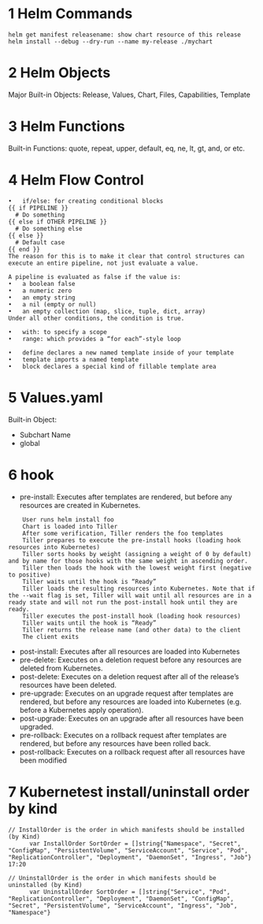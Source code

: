# 1 Helm Commands
```
helm get manifest releasename: show chart resource of this release
helm install --debug --dry-run --name my-release ./mychart
```
# 2 Helm Objects
Major Built-in Objects: Release, Values, Chart, Files, Capabilities, Template

# 3 Helm Functions
Built-in Functions: quote, repeat, upper, default, eq, ne, lt, gt, and, or etc.

# 4 Helm Flow Control
```
•	if/else: for creating conditional blocks
{{ if PIPELINE }}
  # Do something
{{ else if OTHER PIPELINE }}
  # Do something else
{{ else }}
  # Default case
{{ end }}
The reason for this is to make it clear that control structures can execute an entire pipeline, not just evaluate a value.

A pipeline is evaluated as false if the value is:
•	a boolean false
•	a numeric zero
•	an empty string
•	a nil (empty or null)
•	an empty collection (map, slice, tuple, dict, array)
Under all other conditions, the condition is true.

•	with: to specify a scope
•	range: which provides a “for each”-style loop

•	define declares a new named template inside of your template
•	template imports a named template
•	block declares a special kind of fillable template area

```
# 5 Values.yaml
Built-in Object: 
* Subchart Name
* global

# 6 hook

* pre-install: Executes after templates are rendered, but before any resources are created in Kubernetes.
```
    User runs helm install foo
    Chart is loaded into Tiller
    After some verification, Tiller renders the foo templates
    Tiller prepares to execute the pre-install hooks (loading hook resources into Kubernetes)
    Tiller sorts hooks by weight (assigning a weight of 0 by default) and by name for those hooks with the same weight in ascending order.
    Tiller then loads the hook with the lowest weight first (negative to positive)
    Tiller waits until the hook is “Ready”
    Tiller loads the resulting resources into Kubernetes. Note that if the --wait flag is set, Tiller will wait until all resources are in a ready state and will not run the post-install hook until they are ready.
    Tiller executes the post-install hook (loading hook resources)
    Tiller waits until the hook is “Ready”
    Tiller returns the release name (and other data) to the client
    The client exits
```
* post-install: Executes after all resources are loaded into Kubernetes
* pre-delete: Executes on a deletion request before any resources are deleted from Kubernetes.
* post-delete: Executes on a deletion request after all of the release’s resources have been deleted.
* pre-upgrade: Executes on an upgrade request after templates are rendered, but before any resources are loaded into Kubernetes (e.g. before a Kubernetes apply operation).
* post-upgrade: Executes on an upgrade after all resources have been upgraded.
* pre-rollback: Executes on a rollback request after templates are rendered, but before any resources have been rolled back.
* post-rollback: Executes on a rollback request after all resources have been modified

# 7 Kubernetest install/uninstall order by kind
```
// InstallOrder is the order in which manifests should be installed (by Kind)
      var InstallOrder SortOrder = []string{"Namespace", "Secret", "ConfigMap", "PersistentVolume", "ServiceAccount", "Service", "Pod", "ReplicationController", "Deployment", "DaemonSet", "Ingress", "Job"} 
17:20 

// UninstallOrder is the order in which manifests should be uninstalled (by Kind)
      var UninstallOrder SortOrder = []string{"Service", "Pod", "ReplicationController", "Deployment", "DaemonSet", "ConfigMap", "Secret", "PersistentVolume", "ServiceAccount", "Ingress", "Job", "Namespace"} 
```
